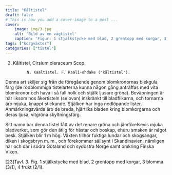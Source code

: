 ```yaml
---
title: "Kåltistel"
draft: false
# This is how you add a cover-image to a post ...
cover:
    image: img/3.jpg
    alt: 'Bild av en vägtistel'
    caption: 'Figur: 1 stjälkstycke med blad, 2 grentopp med korgar, 3 blomma (3/1), 4 frukt (2/1).'
tags: ["korgväxter"]
categories: ["tistel"]
---
```

  3. Kåltistel, Cirsium oleraceum Scop.

               N. Kaaltistel. F. Kaali-ohdake ("kåltistel").

   Denna art skiljer sig från de föregående genom blomkronornas blekgula
   färg (de rödblommiga tistelarterna kunna någon gång anträffas med vita
   blomkronor och hava i så fall holk och stjälk ljusare gröna).
   Beväpningen är här liksom hos åkertisteln (se ovan) inskränkt till
   bladflikarna, och tornarna äro mjuka, knappt stickande. Stjälken har
   inga nedlöpande lister. Anmärkningsvärda äro de breda, hjärtlika bladen
   kring blomkorgarna och deras ljusa, vitgröna skyltningsfärg.

   Sitt namn har denna tistel fått av det renare gröna och jämförelsevis
   mjuka bladverket, som gör den ätlig för hästar och boskap, ehuru smaken
   är något besk. Stjälken blir 1 m hög. Växten tillhör fuktiga lundar och
   skogsängar, diken i skogsbryn m. m., och förekommer sällsynt i
   Skandinavien, nämligen här och där i södra Götaland och sydöstra Norge
   samt omkring Finska Viken.

   [23]Tavl. 3. Fig. 1 stjälkstycke med blad, 2 grentopp med korgar, 3
   blomma (3/1), 4 frukt (2/1).
